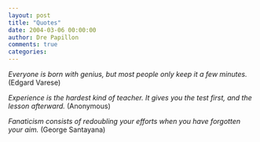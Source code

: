 ```yaml
---
layout: post
title: "Quotes"
date: 2004-03-06 00:00:00
author: Dre Papillon
comments: true
categories: 
---
```



*Everyone is born with genius, but most people only keep it a few minutes.*  (Edgard Varese)

*Experience is the hardest kind of teacher. It gives you the test first, and the lesson afterward.*  (Anonymous)

*Fanaticism consists of redoubling your efforts when you have forgotten your aim.*  (George Santayana)